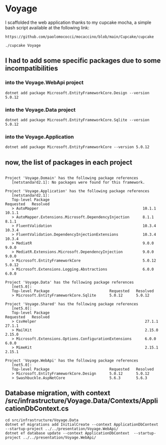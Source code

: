# Voyage

I scaffolded the web application thanks to my cupcake mocha, a simple bash script available at the following link:

```text
https://github.com/paolomococci/mocaccino/blob/main/Cupcake/cupcake
```

```shell
./cupcake Voyage
```

## I had to add some specific packages due to some incompatibilities

### into the Voyage.WebApi project

```shell
dotnet add package Microsoft.EntityFrameworkCore.Design --version 5.0.12
```

### into the Voyage.Data project

```shell
dotnet add package Microsoft.EntityFrameworkCore.Sqlite --version 5.0.12
```

### into the Voyage.Application

```shell
dotnet add package Microsoft.EntityFrameworkCore --version 5.0.12
```

## now, the list of packages in each project

```text

Project 'Voyage.Domain' has the following package references
   [netstandard2.1]: No packages were found for this framework.

Project 'Voyage.Application' has the following package references
   [netstandard2.1]:
   Top-level Package                                          Requested   Resolved
   > AutoMapper                                               10.1.1      10.1.1
   > AutoMapper.Extensions.Microsoft.DependencyInjection      8.1.1       8.1.1
   > FluentValidation                                         10.3.4      10.3.4
   > FluentValidation.DependencyInjectionExtensions           10.3.4      10.3.4
   > MediatR                                                  9.0.0       9.0.0
   > MediatR.Extensions.Microsoft.DependencyInjection         9.0.0       9.0.0
   > Microsoft.EntityFrameworkCore                            5.0.12      5.0.12
   > Microsoft.Extensions.Logging.Abstractions                6.0.0       6.0.0

Project 'Voyage.Data' has the following package references
   [net5.0]:
   Top-level Package                           Requested   Resolved
   > Microsoft.EntityFrameworkCore.Sqlite      5.0.12      5.0.12

Project 'Voyage.Shared' has the following package references
   [net5.0]:
   Top-level Package                                           Requested   Resolved
   > CsvHelper                                                 27.1.1      27.1.1
   > MailKit                                                   2.15.0      2.15.0
   > Microsoft.Extensions.Options.ConfigurationExtensions      6.0.0       6.0.0
   > MimeKit                                                   2.15.1      2.15.1

Project 'Voyage.WebApi' has the following package references
   [net5.0]:
   Top-level Package                           Requested   Resolved
   > Microsoft.EntityFrameworkCore.Design      5.0.12      5.0.12
   > Swashbuckle.AspNetCore                    5.6.3       5.6.3

```

## Database migration, with context /src/infrastructure/Voyage.Data/Contexts/ApplicationDbContext.cs

```shell
cd src/infrastructure/Voyage.Data
dotnet ef migrations add InitialCreate --context ApplicationDbContext  --startup-project ../../presentation/Voyage.WebApi/
dotnet ef database update --context ApplicationDbContext  --startup-project ../../presentation/Voyage.WebApi/
```
